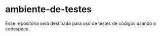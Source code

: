 # ambiente-de-testes
Esse repositória será destinado para uso de testes de códigos usando o codespace.

